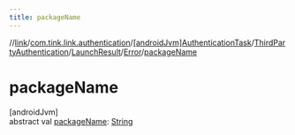 ```yaml
---
title: packageName
---
```

//[link](../../../../../../index.html)/[com.tink.link.authentication](../../../../index.html)/[[androidJvm]AuthenticationTask](../../../index.html)/[ThirdPartyAuthentication](../../index.html)/[LaunchResult](../index.html)/[Error](index.html)/[packageName](package-name.html)



# packageName



[androidJvm]\
abstract val [packageName](package-name.html): [String](https://kotlinlang.org/api/latest/jvm/stdlib/kotlin/-string/index.html)




